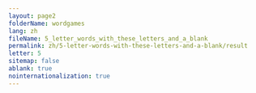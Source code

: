 ```yaml
---
layout: page2
folderName: wordgames
lang: zh
fileName: 5_letter_words_with_these_letters_and_a_blank
permalink: zh/5-letter-words-with-these-letters-and-a-blank/result
letter: 5
sitemap: false
ablank: true
nointernationalization: true
---
```

